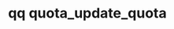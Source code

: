 ---
category: quota
command: quota_update_quota
keywords: qq, qq_cli, quota_update_quota
optional_options:
- alternate: []
  help: Path name
  name: --path
  required: false
- alternate: []
  help: File ID
  name: --id
  required: false
- alternate: []
  help: 'Quota limit in bytes. Both base-10 and base-2 shorthand names are accepted:
    GB or GiB, TB or TiB (e.g. 50GB)'
  name: --limit
  required: true
permalink: /qq-cli-command-guide/quota/quota_update_quota.html
positional_options: []
sidebar: qq_cli_command_reference_sidebar
summary: This section explains how to use the <code>qq quota_update_quota</code> command.
synopsis: Update a directory quota
title: qq quota_update_quota
usage: qq quota_update_quota [-h] [--path PATH] [--id ID] --limit LIMIT

---